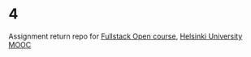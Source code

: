 # 4
Assignment return repo for [Fullstack Open course](https://fullstackopen.com/en/), [Helsinki University MOOC](https://www.mooc.fi/en/#courses)
